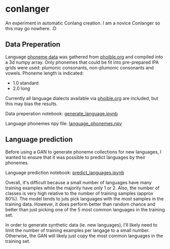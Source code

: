 # conlanger

An experiment in automatic Conlang creation. I am a novice Conlanger so this may go nowhere. :D

## Data Preperation

Language [phoneme data](https://raw.githubusercontent.com/phoible/dev/v2.0/data/phoible.csv) was gathered from [phoible.org](https://phoible.org/) and compiled into a 3d numpy array. Only phonemes that could be fit into pre-prepared IPA grids were used: plumonic consonants, non-plumonic consonants and vowels. Phoneme length is indicated:

- 1.0 standard
- 2.0 long

Currently all language dialects available via [phoible.org](https://phoible.org/) are included, but this may bias the results.

Data preperation notebook: [generate_language.ipynb](./notebooks/generate_language.ipynb)

Language phonemes npy file: [language_phonemes.npy](./notebooks/data/language_phonemes.npy)

## Language prediction

Before using a GAN to generate phoneme collections for new languages, I wanted to ensure that it was possible to predict languages by their phonemes.

Language prediction notebook: [predict_languages.ipynb](./notebooks/predict_languages.ipynb)

Overall, it's difficult because a small number of languages have many training examples while the majority have only 1 or 2. Also, the number of classes is very high relative to the number of training samples (approx 80%). The model tends to juts pick languages with the most samples in the training data. However, it does perform better than random chance and better than just picking one of the 5 most common languages in the training set.

In order to generate synthetic data (ie. new languages), I'll likely need to limit the number of training examples per langage to a small number. Otherwise, the GAN will likely just copy the most common languages in the training set.

